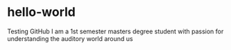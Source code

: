# hello-world
Testing GitHub
I am a 1st semester masters degree student with passion for understanding the auditory world around us
